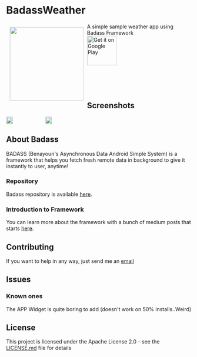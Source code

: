 # BadassWeather
<img src="https://lh3.googleusercontent.com/LdrMoHsKsoCYWeQZmzptl5WS9UnW4i2UbpOASGoA0N2g9dv8tgHxsjCHw-IWtWsUbw=s180-rw" align="left" width="200" hspace="10" vspace="10">
A simple sample weather app using Badass Framework<br/>

<a href="https://play.google.com/store/apps/details?id=eu.benayoun.badassweather">
    <img alt="Get it on Google Play"
        height="80"
        src="https://play.google.com/intl/en_us/badges/images/generic/en_badge_web_generic.png" /></a>
</br></br></br></br></br>

## Screenshots
<div style="display:flex;" >
<img  src="https://lh3.googleusercontent.com/E4WIyuk5uMs3PHgO7qwgvg7CKKkCeHGeia8yvBn6vk9LANH8zwpPVWyx9uu4rH5Ldy4=w720-h310-rw" width="19%" >
<img style="margin-left:10px;" src="https://lh3.googleusercontent.com/G6Ia5T-UzHDh7C0TtdxsMRXnTelX-6U1oZW-WX37KQc5T6tHFQ788pngktDp51przA=w720-h310-rw" width="19%" >
</div>

## About Badass
BADASS (Benayoun's Asynchronous Data Android Simple System) is a framework that helps you fetch fresh remote data in background to give it instantly to user, anytime!

### Repository
Badass repository is available <a href="https://github.com/BenayounP/BADASS">here</a>.

### Introduction to Framework
You can learn more about the framework with a bunch of medium posts that starts <a href="https://medium.com/p/d45c5b0f0304/edit">here</a>.

## Contributing
If you want to help in any way, just send me an [email](mailto:pierre<àcabnum.fr)

## Issues
### Known ones
The APP Widget is quite boring to add (doesn't work on 50% installs..Weird)

## License
This project is licensed under the Apache License 2.0 - see the [LICENSE.md](LICENSE.md) file for details
